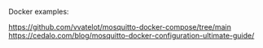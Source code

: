 Docker examples:

https://github.com/vvatelot/mosquitto-docker-compose/tree/main
https://cedalo.com/blog/mosquitto-docker-configuration-ultimate-guide/
